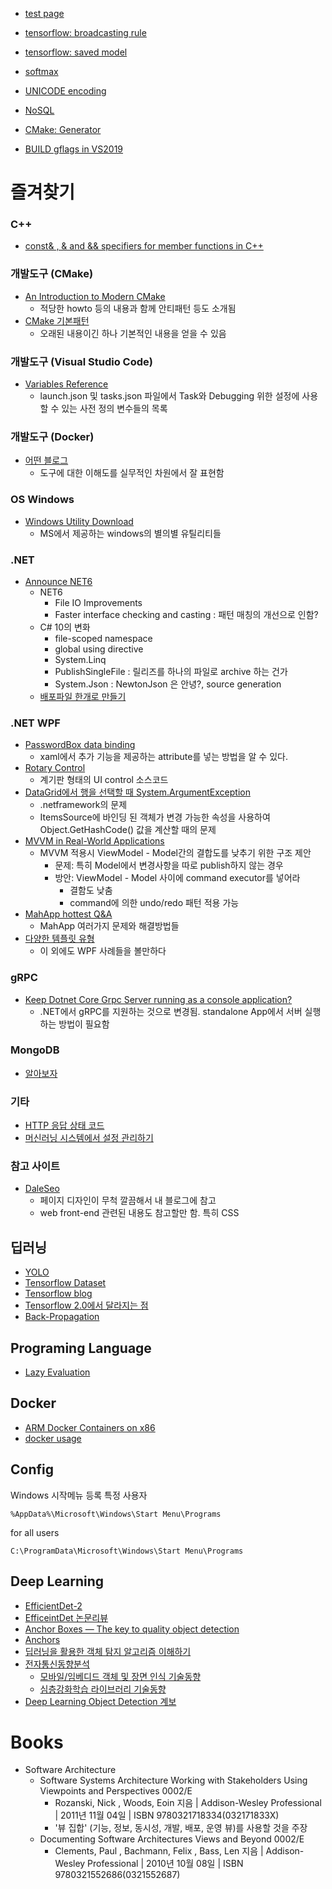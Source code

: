 
* [test page](https://bartkim.github.io/2018/12/04/bbb)
* [tensorflow: broadcasting rule](https://bartkim.github.io/2019/01/27/tensorflow_broadcasting_rule)
* [tensorflow: saved model](https://bartkim.github.io/post/tensorflow/saved_model_cli)
* [softmax](https://bartkim.github.io/2019/01/27/softmax)

* [UNICODE encoding](https://bartkim.github.io/2019/03/10/UNICODE_encoding)
* [NoSQL](https://bartkim.github.io/2019/06/20/NoSQL)

* [CMake: Generator](_posts/cmake/generate.md)
* [BUILD gflags in VS2019](post/build_gflags.md)

# 즐겨찾기
### C++
* [const& , & and && specifiers for member functions in C++](https://stackoverflow.com/questions/28066777/const-and-specifiers-for-member-functions-in-c)
 
### 개발도구 (CMake)
* [An Introduction to Modern CMake](https://cliutils.gitlab.io/modern-cmake/)
  * 적당한 howto 등의 내용과 함께 안티패턴 등도 소개됨
* [CMake 기본패턴](https://www.tuwlab.com/27270)
  * 오래된 내용이긴 하나 기본적인 내용을 얻을 수 있음
### 개발도구 (Visual Studio Code)
* [Variables Reference](https://code.visualstudio.com/docs/editor/variables-reference)
  * launch.json 및 tasks.json 파일에서 Task와 Debugging 위한 설정에 사용할 수 있는 사전 정의 변수들의 목록
### 개발도구 (Docker)
  * [어떤 블로그](https://zinirun.github.io/categories/cloud/docker/)
    * 도구에 대한 이해도를 실무적인 차원에서 잘 표현함
### OS Windows
* [Windows Utility Download](https://docs.microsoft.com/en-us/sysinternals/downloads/procmon)
  * MS에서 제공하는 windows의 별의별 유틸리티들

### .NET
* [Announce NET6](https://devblogs.microsoft.com/dotnet/announcing-net-6/)
  * NET6
    * File IO Improvements
    * Faster interface checking and casting : 패턴 매칭의 개선으로 인함?
  * C# 10의 변화
    * file-scoped namespace
    * global using directive
    * System.Linq
    * PublishSingleFile : 릴리즈를 하나의 파일로 archive 하는 건가
    * System.Json : NewtonJson 은 안녕?, source generation
  * [배포파일 한개로 만들기](https://blog.naver.com/vactorman/222606954186)
  
### .NET WPF
  * [PasswordBox data binding](http://blog.functionalfun.net/2008/06/wpf-passwordbox-and-data-binding.html)
    * xaml에서 추가 기능을 제공하는 attribute를 넣는 방법을 알 수 있다.
  * [Rotary Control](https://www.codeproject.com/Articles/4044072/A-WPF-Rotary-Control)
    * 계기판 형태의 UI control 소스코드
  * [DataGrid에서 행을 선택할 때 System.ArgumentException](https://docs.microsoft.com/ko-kr/troubleshoot/dotnet/framework/argumentexception-select-row-wpf-datagrid)
    * .netframework의 문제
    * ItemsSource에 바인딩 된 객체가 변경 가능한 속성을 사용하여 Object.GetHashCode() 값을 계산할 때의 문제
  * [MVVM in Real-World Applications](https://firefinch.io/deep-dive-mvvm/)
    * MVVM 적용시 ViewModel - Model간의 결합도를 낮추기 위한 구조 제안
      * 문제: 특히 Model에서 변경사항을 따로 publish하지 않는 경우
      * 방안: ViewModel - Model 사이에 command executor를 넣어라
        * 결함도 낮춤
        * command에 의한 undo/redo 패턴 적용 가능
  * [MahApp hottest Q&A](https://stackoverflow.com/tags/mahapps.metro/hot?filter=all)
    * MahApp 여러가지 문제와 해결방법들
  * [다양한 템플릿 유형](https://chriskim10.tistory.com/4)
    * 이 외에도 WPF 사례들을 볼만하다

### gRPC
* [Keep Dotnet Core Grpc Server running as a console application?](https://stackoverflow.com/questions/45989148/keep-dotnet-core-grpc-server-running-as-a-console-application)
  * .NET에서 gRPC를 지원하는 것으로 변경됨. standalone App에서 서버 실행하는 방법이 필요함

### MongoDB
* [알아보자](https://bartkim.github.io/post/mongodb/features)

### 기타
* [HTTP 응답 상태 코드](https://developer.mozilla.org/en-US/docs/Web/HTTP/Status)
* [머신러닝 시스템에서 설정 관리하기](https://rosinality.github.io/2021/05/%EB%A8%B8%EC%8B%A0-%EB%9F%AC%EB%8B%9D-%EC%8B%9C%EC%8A%A4%ED%85%9C%EC%97%90%EC%84%9C-%EC%84%A4%EC%A0%95-%EA%B4%80%EB%A6%AC%ED%95%98%EA%B8%B0/)
### 참고 사이트
* [DaleSeo](https://www.daleseo.com/)
  * 페이지 디자인이 무척 깔끔해서 내 블로그에 참고
  * web front-end 관련된 내용도 참고할만 함. 특히 CSS

## 딥러닝
* [YOLO](https://curt-park.github.io/2017-03-26/yolo/)
* [Tensorflow Dataset](https://cyc1am3n.github.io/2018/09/13/how-to-use-dataset-in-tensorflow.html)
* [Tensorflow blog](https://tensorflow.blog/2017/05/10/tf%EC%9D%98-%ED%85%90%EC%84%9C%EC%99%80-%EC%83%81%EC%88%98-%EB%B3%80%EC%88%98-%ED%94%8C%EB%A0%88%EC%9D%B4%EC%8A%A4%ED%99%80%EB%8D%94/)
* [Tensorflow 2.0에서 달라지는 점](https://medium.com/@ljb7977/%ED%85%90%EC%84%9C%ED%94%8C%EB%A1%9C%EC%9A%B0-2-0%EC%97%90%EC%84%9C-%EB%8B%AC%EB%9D%BC%EC%A7%80%EB%8A%94-%EC%A0%90-6e233e0c7fbe)
* [Back-Propagation](https://medium.com/@14prakash/back-propagation-is-very-simple-who-made-it-complicated-97b794c97e5c)

## Programing Language
* [Lazy Evaluation](post/programming_language/lazy_evaluation.md)

## Docker
* [ARM Docker Containers on x86](https://www.stereolabs.com/docs/docker/building-arm-container-on-x86)
* [docker usage](post/docker_usage.md)

## Config
Windows 시작메뉴 등록
특정 사용자
```
%AppData%\Microsoft\Windows\Start Menu\Programs
```
for all users
```
C:\ProgramData\Microsoft\Windows\Start Menu\Programs
```


## Deep Learning
* [EfficientDet-2](https://jjeamin.github.io/paper/2019/11/23/EfficientDet2/)
* [EfficeintDet 논문리뷰](https://hoya012.github.io/blog/EfficientDet-Review/)
* [Anchor Boxes — The key to quality object detection](https://medium.com/@andersasac/anchor-boxes-the-key-to-quality-object-detection-ddf9d612d4f9)
* [Anchors](https://medipixel.github.io/post/2019-06-14-anchor-target/)
* [딥러닝을 활용한 객체 탐지 알고리즘 이해하기](https://blogs.sas.com/content/saskorea/2018/12/21/%EB%94%A5%EB%9F%AC%EB%8B%9D%EC%9D%84-%ED%99%9C%EC%9A%A9%ED%95%9C-%EA%B0%9D%EC%B2%B4-%ED%83%90%EC%A7%80-%EC%95%8C%EA%B3%A0%EB%A6%AC%EC%A6%98-%EC%9D%B4%ED%95%B4%ED%95%98%EA%B8%B0/)
* [전자통신동향분석](https://ettrends.etri.re.kr/ettrends/180/#section0)
  * [모바일/임베디드 객체 및 장면 인식 기술동향](https://ettrends.etri.re.kr/ettrends/180/0905180012/)
  * [심층강화학습 라이브러리 기술동향](https://ettrends.etri.re.kr/ettrends/180/0905180008/34-6_87-99.pdf)
* [Deep Learning Object Detection 계보](https://blog.naver.com/phj8498/221772316253)



# Books
* Software Architecture
  * Software Systems Architecture Working with Stakeholders Using Viewpoints and Perspectives 0002/E
    * Rozanski, Nick , Woods, Eoin 지음 | Addison-Wesley Professional | 2011년 11월 04일 | ISBN 9780321718334(032171833X)
    * '뷰 집합' (기능, 정보, 동시성, 개발, 배포, 운영 뷰)를 사용할 것을 주장
  * Documenting Software Architectures Views and Beyond 0002/E
    * Clements, Paul , Bachmann, Felix , Bass, Len 지음 | Addison-Wesley Professional | 2010년 10월 08일 | ISBN 9780321552686(0321552687)
